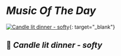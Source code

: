 # _Music Of The Day_<br>
[![Candle lit dinner - softy](https://github.com/i-soj-ng/IMYMEMINE/blob/main/capture.JPG)](https://youtu.be/J_tTDAsJ9CE "Click!"){: target="_blank"}<br>
## 🤍 **_Candle lit dinner - softy_**
